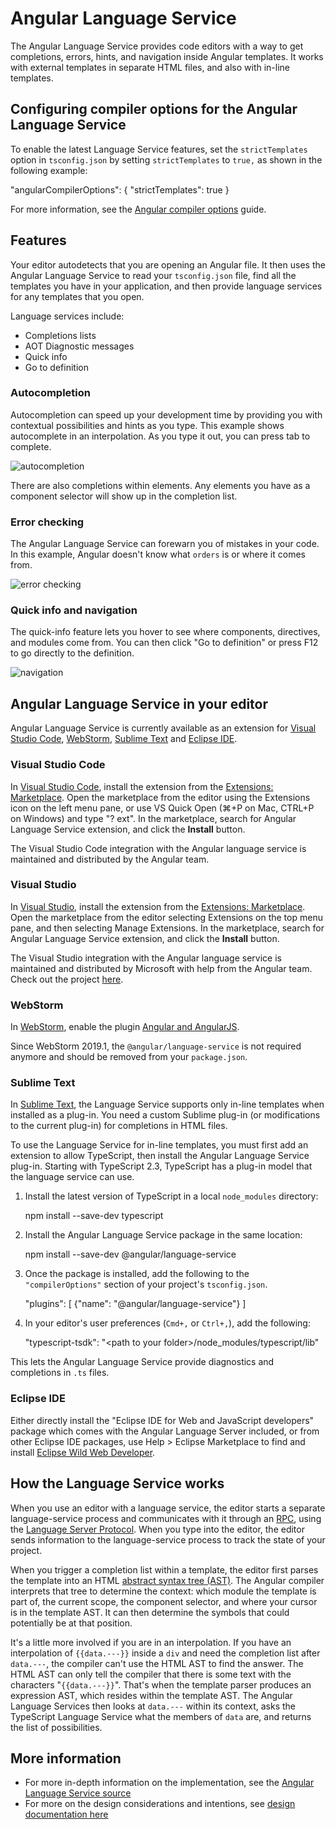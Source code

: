 # Angular Language Service

The Angular Language Service provides code editors with a way to get completions, errors, hints, and navigation inside Angular templates.
It works with external templates in separate HTML files, and also with in-line templates.

## Configuring compiler options for the Angular Language Service

To enable the latest Language Service features, set the `strictTemplates` option in `tsconfig.json` by setting `strictTemplates` to `true,` as shown in the following example:

<docs-code language="json">

"angularCompilerOptions": {
  "strictTemplates": true
}

</docs-code>

For more information, see the [Angular compiler options](reference/configs/angular-compiler-options) guide.

## Features

Your editor autodetects that you are opening an Angular file.
It then uses the Angular Language Service to read your `tsconfig.json` file, find all the templates you have in your application, and then provide language services for any templates that you open.

Language services include:

* Completions lists
* AOT Diagnostic messages
* Quick info
* Go to definition

### Autocompletion

Autocompletion can speed up your development time by providing you with contextual possibilities and hints as you type.
This example shows autocomplete in an interpolation.
As you type it out, you can press tab to complete.

<img alt="autocompletion" src="assets/content/images/guide/language-service/language-completion.gif">

There are also completions within elements.
Any elements you have as a component selector will show up in the completion list.

### Error checking

The Angular Language Service can forewarn you of mistakes in your code.
In this example, Angular doesn't know what `orders` is or where it comes from.

<img alt="error checking" src="assets/content/images/guide/language-service/language-error.gif">

### Quick info and navigation

The quick-info feature lets you hover to see where components, directives, and modules come from.
You can then click "Go to definition" or press F12 to go directly to the definition.

<img alt="navigation" src="assets/content/images/guide/language-service/language-navigation.gif">

## Angular Language Service in your editor

Angular Language Service is currently available as an extension for [Visual Studio Code](https://code.visualstudio.com), [WebStorm](https://www.jetbrains.com/webstorm), [Sublime Text](https://www.sublimetext.com) and [Eclipse IDE](https://www.eclipse.org/eclipseide).

### Visual Studio Code

In [Visual Studio Code](https://code.visualstudio.com), install the extension from the [Extensions: Marketplace](https://marketplace.visualstudio.com/items?itemName=Angular.ng-template).
Open the marketplace from the editor using the Extensions icon on the left menu pane, or use VS Quick Open \(⌘+P on Mac, CTRL+P on Windows\) and type "? ext".
In the marketplace, search for Angular Language Service extension, and click the **Install** button.

The Visual Studio Code integration with the Angular language service is maintained and distributed by the Angular team.

### Visual Studio

In [Visual Studio](https://visualstudio.microsoft.com), install the extension from the [Extensions: Marketplace](https://marketplace.visualstudio.com/items?itemName=TypeScriptTeam.AngularLanguageService).
Open the marketplace from the editor selecting Extensions on the top menu pane, and then selecting Manage Extensions.
In the marketplace, search for Angular Language Service extension, and click the **Install** button.

The Visual Studio integration with the Angular language service is maintained and distributed by Microsoft with help from the Angular team.
Check out the project [here](https://github.com/microsoft/vs-ng-language-service).

### WebStorm

In [WebStorm](https://www.jetbrains.com/webstorm), enable the plugin [Angular and AngularJS](https://plugins.jetbrains.com/plugin/6971-angular-and-angularjs).

Since WebStorm 2019.1, the `@angular/language-service` is not required anymore and should be removed from your `package.json`.

### Sublime Text

In [Sublime Text](https://www.sublimetext.com), the Language Service supports only in-line templates when installed as a plug-in.
You need a custom Sublime plug-in \(or modifications to the current plug-in\) for completions in HTML files.

To use the Language Service for in-line templates, you must first add an extension to allow TypeScript, then install the Angular Language Service plug-in.
Starting with TypeScript 2.3, TypeScript has a plug-in model that the language service can use.

1. Install the latest version of TypeScript in a local `node_modules` directory:

    <docs-code language="shell">

    npm install --save-dev typescript

    </docs-code>

1. Install the Angular Language Service package in the same location:

    <docs-code language="shell">

    npm install --save-dev &commat;angular/language-service

    </docs-code>

1. Once the package is installed,  add the following to the `"compilerOptions"` section of your project's `tsconfig.json`.

    <docs-code header="tsconfig.json" language="json">

    "plugins": [
        {"name": "&commat;angular/language-service"}
    ]

    </docs-code>

1. In your editor's user preferences \(`Cmd+,` or `Ctrl+,`\), add the following:

    <docs-code header="Sublime Text user preferences" language="json">

    "typescript-tsdk": "&lt;path to your folder&gt;/node_modules/typescript/lib"

    </docs-code>

This lets the Angular Language Service provide diagnostics and completions in `.ts` files.

### Eclipse IDE

Either directly install the "Eclipse IDE for Web and JavaScript developers" package which comes with the Angular Language Server included, or from other Eclipse IDE packages, use Help &gt; Eclipse Marketplace to find and install [Eclipse Wild Web Developer](https://marketplace.eclipse.org/content/wild-web-developer-html-css-javascript-typescript-nodejs-angular-json-yaml-kubernetes-xml).

## How the Language Service works

When you use an editor with a language service, the editor starts a separate language-service process and communicates with it through an [RPC](https://en.wikipedia.org/wiki/Remote_procedure_call), using the [Language Server Protocol](https://microsoft.github.io/language-server-protocol).
When you type into the editor, the editor sends information to the language-service process to track the state of your project.

When you trigger a completion list within a template, the editor first parses the template into an HTML [abstract syntax tree (AST)](https://en.wikipedia.org/wiki/Abstract_syntax_tree).
The Angular compiler interprets that tree to determine the context: which module the template is part of, the current scope, the component selector, and where your cursor is in the template AST.
It can then determine the symbols that could potentially be at that position.

It's a little more involved if you are in an interpolation.
If you have an interpolation of `{{data.---}}` inside a `div` and need the completion list after `data.---`, the compiler can't use the HTML AST to find the answer.
The HTML AST can only tell the compiler that there is some text with the characters "`{{data.---}}`".
That's when the template parser produces an expression AST, which resides within the template AST.
The Angular Language Services then looks at `data.---` within its context, asks the TypeScript Language Service what the members of `data` are, and returns the list of possibilities.

## More information

* For more in-depth information on the implementation, see the [Angular Language Service source](https://github.com/angular/angular/blob/main/packages/language-service/src)
* For more on the design considerations and intentions, see [design documentation here](https://github.com/angular/vscode-ng-language-service/wiki/Design)
